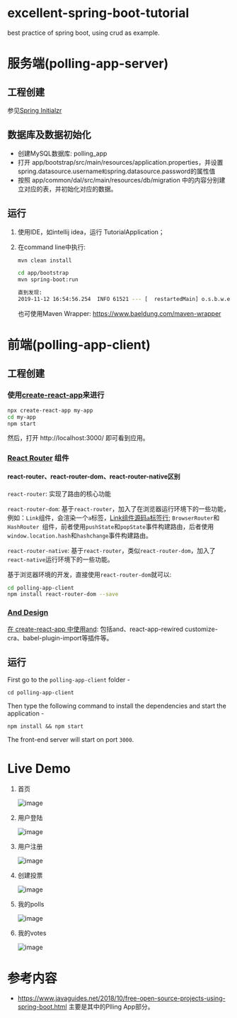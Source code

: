 # excellent-spring-boot-tutorial
best practice of spring boot, using crud as example.

# 服务端(polling-app-server)
## 工程创建

参见[Spring Initialzr](https://start.spring.io/) 

## 数据库及数据初始化

- 创建MySQL数据库: polling_app
- 打开 app/bootstrap/src/main/resources/application.properties，并设置spring.datasource.username` 和 `spring.datasource.password的属性值
- 按照 app/common/dal/src/main/resources/db/migration 中的内容分别建立对应的表，并初始化对应的数据。

## 运行

1. 使用IDE，如intellij idea，运行 TutorialApplication；

2. 在command line中执行: 

   ```bash
   mvn clean install
   
   cd app/bootstrap
   mvn spring-boot:run
   
   直到发现: 
   2019-11-12 16:54:56.254  INFO 61521 --- [  restartedMain] o.s.b.w.embedded.tomcat.TomcatWebServer  : Tomcat started on port(s): 5000 (http) with context path 
   ```

   也可使用Maven Wrapper: https://www.baeldung.com/maven-wrapper

# 前端(polling-app-client)
## 工程创建

### 使用[create-react-app](https://github.com/facebook/create-react-app)来进行

```bash
npx create-react-app my-app
cd my-app
npm start
```

然后，打开 http://localhost:3000/ 即可看到应用。

### [React Router](https://github.com/ReactTraining/react-router) 组件

#### react-router、react-router-dom、react-router-native区别

`react-router`: 实现了路由的核心功能

`react-router-dom`: 基于`react-router`，加入了在浏览器运行环境下的一些功能，例如：`Link`组件，会渲染一个`a`标签，[Link组件源码`a`标签行](https://github.com/ReactTraining/react-router/blob/master/packages/react-router-dom/modules/Link.js#L63); `BrowserRouter`和`HashRouter `组件，前者使用`pushState`和`popState`事件构建路由，后者使用`window.location.hash`和`hashchange`事件构建路由。

`react-router-native`: 基于`react-router`，类似`react-router-dom`，加入了`react-native`运行环境下的一些功能。

基于浏览器环境的开发，直接使用`react-router-dom`就可以:

```bash
cd polling-app-client
npm install react-router-dom --save
```

### [And Design](https://ant.design/docs/react/introduce-cn)

[在 create-react-app 中使用and](https://ant.design/docs/react/use-with-create-react-app-cn): 包括and、react-app-rewired customize-cra、babel-plugin-import等插件等。



## 运行

First go to the `polling-app-client` folder -

```
cd polling-app-client
```

Then type the following command to install the dependencies and start the application -

```
npm install && npm start
```

The front-end server will start on port `3000`.



# Live Demo

1. 首页

   ![image](https://github.com/mewishu/excellentcoder-spring-boot-tutorial/raw/master/live_demo/main_page.png)

2. 用户登陆

   ![image](https://github.com/mewishu/excellentcoder-spring-boot-tutorial/raw/master/live_demo/user_login.png)

3. 用户注册

   ![image](https://github.com/mewishu/excellentcoder-spring-boot-tutorial/raw/master/live_demo/user_signup.png)

4. 创建投票

   ![image](https://github.com/mewishu/excellentcoder-spring-boot-tutorial/raw/master/live_demo/create_poll.png)

5. 我的polls

   ![image](https://github.com/mewishu/excellentcoder-spring-boot-tutorial/raw/master/live_demo/profile_polls.png)

6. 我的votes

   ![image](https://github.com/mewishu/excellentcoder-spring-boot-tutorial/raw/master/live_demo/profile_votes.png)

# 参考内容

- https://www.javaguides.net/2018/10/free-open-source-projects-using-spring-boot.html
  主要是其中的Plling App部分。